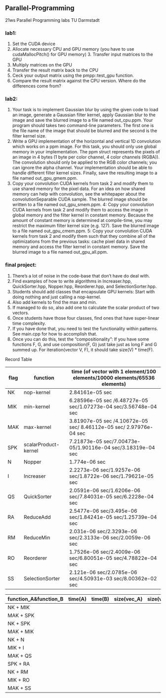 ## Parallel-Programming
21ws Parallel Programming labs TU Darmstadt

### lab1:
1. Set the CUDA device
2. Allocate necessary CPU and GPU memory (you have to use cudaMallocPitch() for GPU memory) 3. Transfer input matrices to the GPU
4. Multiply matrices on the GPU
5. Transfer the result matrix back to the CPU
6. Ceck your output matrix using the pmpp::test_gpu function.
7. Compare the result matrix against the CPU version. Where do the differences come from?

### lab2:
1. Your task is to implement Gaussian blur by using the given code to load an image, generate a Gaussian filter kernel, apply Gaussian blur to the image and save the blurred image to a file named out_cpu.ppm. Your program should takes two command-line parameters. The first one is the file name of the image that should be blurred and the second is the filter kernel size.
2. Write a GPU implementation of the horizontal and vertical 1D convolution which works on a ppm image. For this task, you should only use global memory in your implementation. The ppm struct represents the pixels of an image in 4 bytes (1 byte per color channel, 4 color channels (RGBA)). The convolution should only be applied to the RGB color channels; you can ignore the alpha channel. Your implementation should be able to handle different filter kernel sizes. Finally, save the resulting image to a file named out_gpu_gmem.ppm.
3. Copy your convolution CUDA kernels from task 2 and modify them to use shared memory for the pixel data. For an idea on how shared memory can help with convolution, see the whitepaper about the convolutionSeparable CUDA sample. The blurred image should be written to a file named out_gpu_smem.ppm.
4: Copy your convolution CUDA kernels from task 2 and modify them to access the image in global memory and the filter kernel in constant memory. Because the amount of constant memory is determined at compile-time, you may restrict the maximum filter kernel size (e.g. 127). Save the blurred image to a file named out_gpu_cmem.ppm.
5: Copy your convolution CUDA kernels from task 2 and modify them such that they combine all of the optimizations from the previous tasks: cache pixel data in shared memory and access the filter kernel in constant memory. Save the blurred image to a file named out_gpu_all.ppm.

### final project:
1. There’s a lot of noise in the code-base that don’t have do deal with. 
2. Find examples of how to write algorithms in Increaser.hpp, QuickSorter.hpp, Nopper.hpp, Reorderer.hpp, and SelectionSorter.hpp.
3. Students should add classes that encapsulate GPU kernels: Start with doing nothing and just calling a nop-kernel. 
4. Also add kernels to find the max and min. 
5. If managed to do so, also add one to calculate the scalar product of two vectors. 
6. Once students have those four classes, find ones that have super-linear time complexity.
7. If you have done that, you need to test the functionality within patterns. See main.cpp for how to accomplish that.
8. Once you can do this, test the “compositionality”: If you have some functions F, G, and use composition(F, G) just take just as long F and G summed up. For iteration(vector V, F), it should take size(V) * time(F).

Record Table

|flag|function|time (of vector with 1 element/100 elements/10000 elements/65536 elements)|
|---|---|---|
|NK|nop-kernel | 2.84161e-05 sec|
|MIK|min-kernel| 6.28596e-05 sec /6.48727e-05 sec/1.07273e-04 sec/3.56748e-04  sec|
|MAK|max-kernel| 3.81907e-05 sec /4.10672e-05 sec/ 8.46112e-05 sec/ 2.97976e-04 sec|
|SPK|scalarProduct-kernel| 7.21873e-05 sec/7.00473e-05/1.90116e-04 sec/3.18319e-04 sec|
|N|Nopper |1.774e-06 sec|
|I|Increaser|2.2273e-06 sec/1.9257e-06 sec/1.8722e-06 sec/1.79621e-05 sec|
|QS|QuickSorter|2.0591e-06 sec/1.6206e-06 sec/7.84031e-05 sec/6.2228e-04 sec|
|RA|ReduceAdd|2.5477e-06 sec/3.495e-06 sec/1.84241e-05 sec/1.25739e-04 sec|
|RM|ReduceMin|2.031e-06 sec/2.3293e-06 sec/2.3133e-06 sec/2.0059e-06 sec|
|RO|Reorderer|1.7526e-06 sec/2.4009e-06 sec/6.80051e-05 sec/4.78822e-04 sec|
|SS|SelectionSorter|2.121e-06 sec/2.0785e-06 sec/4.50931e-03 sec/8.00362e-02 sec|

|function_A&function_B|time(A)|time(B)|size(vec_A)|size(vec_B)|time|
|---|---|---|---|---|---|
|NK + MIK||||||
|MAK + SPK||||||
|NK + SPK||||||
|MAK + MIK||||||
|NK + N||||||
|MIK + I||||||
|MAK + QS||||||
|SPK + RA||||||
|NK + RM||||||
|MIK + RO||||||
|MAK + SS||||||

